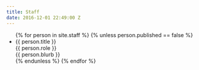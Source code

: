 ```yaml
---
title: Staff
date: 2016-12-01 22:49:00 Z
---
```


<ul>
    {% for person in site.staff %}
    {% unless person.published == false %}
    <li>
        <div class="name">{{ person.title }}</div>
        <div class="role">{{ person.role }}</div>
        <div class="blurb">{{ person.blurb }}</div>
    </li>
    {% endunless %}
    {% endfor %}
</ul>
